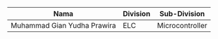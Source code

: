| Nama  | Division        | Sub-Division  |
| ----- | ---------- | ---------- |
| Muhammad Gian Yudha Prawira | ELC | Microcontroller |
